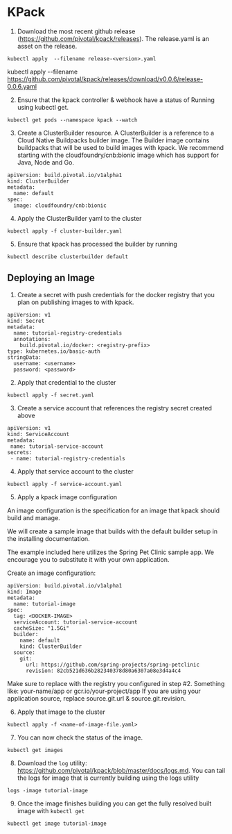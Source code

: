 # KPack

1. Download the most recent github release (https://github.com/pivotal/kpack/releases). The release.yaml is an asset on the release.

```
kubectl apply  --filename release-<version>.yaml
```

kubectl apply --filename https://github.com/pivotal/kpack/releases/download/v0.0.6/release-0.0.6.yaml

2. Ensure that the kpack controller & webhook have a status of Running using kubectl get.

```
kubectl get pods --namespace kpack --watch
```

3. Create a ClusterBuilder resource. A ClusterBuilder is a reference to a Cloud Native Buildpacks builder image. The Builder image contains buildpacks that will be used to build images with kpack. We recommend starting with the cloudfoundry/cnb:bionic image which has support for Java, Node and Go.
```
apiVersion: build.pivotal.io/v1alpha1
kind: ClusterBuilder
metadata:
  name: default
spec:
  image: cloudfoundry/cnb:bionic
```

4. Apply the ClusterBuilder yaml to the cluster

```
kubectl apply -f cluster-builder.yaml
```

5. Ensure that kpack has processed the builder by running

```
kubectl describe clusterbuilder default
```



## Deploying an Image


1. Create a secret with push credentials for the docker registry that you plan on publishing images to with kpack.

```
apiVersion: v1
kind: Secret
metadata:
  name: tutorial-registry-credentials
  annotations:
    build.pivotal.io/docker: <registry-prefix>
type: kubernetes.io/basic-auth
stringData:
  username: <username>
  password: <password>
```

2. Apply that credential to the cluster

```
kubectl apply -f secret.yaml
```

3. Create a service account that references the registry secret created above
```
apiVersion: v1
kind: ServiceAccount
metadata:
 name: tutorial-service-account
secrets:
 - name: tutorial-registry-credentials
```
4. Apply that service account to the cluster

```
kubectl apply -f service-account.yaml
```

5. Apply a kpack image configuration

An image configuration is the specification for an image that kpack should build and manage.

We will create a sample image that builds with the default builder setup in the installing documentation.

The example included here utilizes the Spring Pet Clinic sample app. We encourage you to substitute it with your own application.

Create an image configuration:
```
apiVersion: build.pivotal.io/v1alpha1
kind: Image
metadata:
  name: tutorial-image
spec:
  tag: <DOCKER-IMAGE>
  serviceAccount: tutorial-service-account
  cacheSize: "1.5Gi"
  builder:
    name: default
    kind: ClusterBuilder
  source:
    git:
      url: https://github.com/spring-projects/spring-petclinic
      revision: 82cb521d636b282340378d80a6307a08e3d4a4c4
```
Make sure to replace <DOCKER-IMAGE> with the registry you configured in step #2. Something like: your-name/app or gcr.io/your-project/app
If you are using your application source, replace source.git.url & source.git.revision.

6. Apply that image to the cluster

```
kubectl apply -f <name-of-image-file.yaml>
```

7. You can now check the status of the image.

```
kubectl get images 
```

8. Download the `log` utility: https://github.com/pivotal/kpack/blob/master/docs/logs.md. You can tail the logs for image that is currently building using the logs utility

```
logs -image tutorial-image  
```

9. Once the image finishes building you can get the fully resolved built image with ```kubectl get```
```
kubectl get image tutorial-image
````

